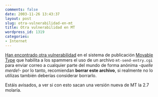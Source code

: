 ```yaml
---
comments: false
date: 2003-11-26 13:43:37
layout: post
slug: otra-vulnerabilidad-en-mt
title: Otra vulnerabilidad en MT
wordpress_id: 1319
categories:
- Internet
---
```


[Han encontrado otra vulnerabilidad](http://golem.ph.utexas.edu/~distler/blog/archives/000252.html) en el sistema de publicación [Movable Type](http://www.movabletype.org) que habilita a los spammers el uso de un archivo `mt-send-entry.cgi` para enviar correo a cualquier parte del mundo de forma anónima -_quelle merde!_- por lo tanto, recomiendan **borrar este archivo**, si realmente no lo utilizas también deberías considerar borrarlo.





Estáis avisados, a ver si con esto sacan una versión nueva de MT la 2.7 molaría.




 
